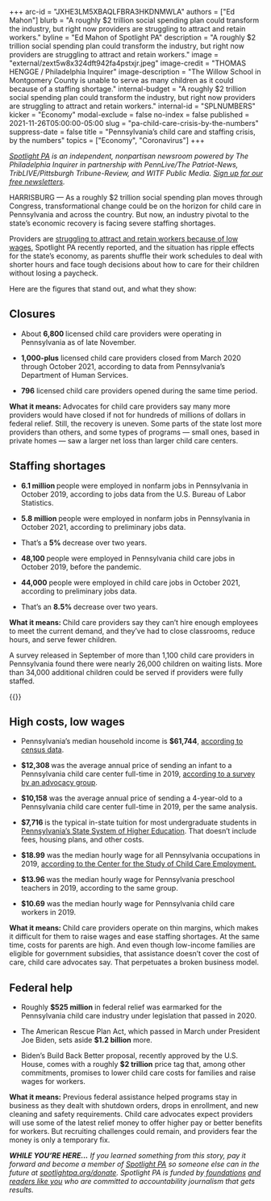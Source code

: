 +++
arc-id = "JXHE3LM5XBAQLFBRA3HKDNMWLA"
authors = ["Ed Mahon"]
blurb = "A roughly $2 trillion social spending plan could transform the industry, but right now providers are struggling to attract and retain workers."
byline = "Ed Mahon of Spotlight PA"
description = "A roughly $2 trillion social spending plan could transform the industry, but right now providers are struggling to attract and retain workers."
image = "external/zext5w8x324dft942fa4pstxjr.jpeg"
image-credit = "THOMAS HENGGE / Philadelphia Inquirer"
image-description = "The Willow School in Montgomery County is unable to serve as many children as it could because of a staffing shortage."
internal-budget = "A roughly $2 trillion social spending plan could transform the industry, but right now providers are struggling to attract and retain workers."
internal-id = "SPLNUMBERS"
kicker = "Economy"
modal-exclude = false
no-index = false
published = 2021-11-26T05:00:00-05:00
slug = "pa-child-care-crisis-by-the-numbers"
suppress-date = false
title = "Pennsylvania’s child care and staffing crisis, by the numbers"
topics = ["Economy", "Coronavirus"]
+++

<a href="https://www.spotlightpa.org/"><i>Spotlight PA</i></a><i> is an independent, nonpartisan newsroom powered by The Philadelphia Inquirer in partnership with PennLive/The Patriot-News, TribLIVE/Pittsburgh Tribune-Review, and WITF Public Media. </i><a href="https://www.spotlightpa.org/newsletters"><i>Sign up for our free newsletters</i></a><i>.</i>

HARRISBURG — As a roughly $2 trillion social spending plan moves through Congress, transformational change could be on the horizon for child care in Pennsylvania and across the country. But now, an industry pivotal to the state’s economic recovery is facing severe staffing shortages.

Providers are <a href="https://www.spotlightpa.org/news/2021/11/pa-child-care-staffing-shortage-pandemic/">struggling to attract and retain workers because of low wages</a>, Spotlight PA recently reported, and the situation has ripple effects for the state’s economy, as parents shuffle their work schedules to deal with shorter hours and face tough decisions about how to care for their children without losing a paycheck.

Here are the figures that stand out, and what they show:

<script src="https://www.spotlightpa.org/embed.js" async></script><div data-spl-embed-version="1" data-spl-src="https://www.spotlightpa.org/embeds/newsletter/"></div>

## Closures

- About <b>6,800 </b>licensed child care providers were operating in Pennsylvania as of late November.

- <b>1,000-plus</b> licensed child care providers closed from March 2020 through October 2021, according to data from Pennsylvania’s Department of Human Services.

- <b>796</b> licensed child care providers opened during the same time period.

<b>What it means: </b>Advocates for child care providers say many more providers would have closed if not for hundreds of millions of dollars in federal relief. Still, the recovery is uneven. Some parts of the state lost more providers than others, and some types of programs — small ones, based in private homes — saw a larger net loss than larger child care centers.

## Staffing shortages

- <b>6.1 million </b>people were employed in nonfarm jobs in Pennsylvania in October 2019, according to jobs data from the U.S. Bureau of Labor Statistics.

- <b>5.8 million </b>people were employed in nonfarm jobs in Pennsylvania in October 2021, according to preliminary jobs data.

- That’s a <b>5% </b>decrease over two years.

- <b>48,100 </b>people were employed in Pennsylvania child care jobs in October 2019, before the pandemic.

- <b>44,000</b> people were employed in child care jobs in October 2021, according to preliminary jobs data.

- That’s an <b>8.5% </b>decrease over two years.

<b>What it means: </b>Child care providers say they can’t hire enough employees to meet the current demand, and they’ve had to close classrooms, reduce hours, and serve fewer children.

A survey released in September of more than 1,100 child care providers in Pennsylvania found there were nearly 26,000 children on waiting lists. More than 34,000 additional children could be served if providers were fully staffed.

{{<picture src="external/gk7hv095c2xyycph9kg4k7dt74.jpeg" description="A classroom not in use at The Willow School, which is serving about half as many kids as it used to because of a staffing shortage." caption="A classroom not in use at The Willow School, which is serving about half as many kids as it used to because of a staffing shortage." credit="THOMAS HENGGE / Philadelphia Inquirer">}} 

## High costs, low wages

- Pennsylvania’s median household income is <b>$61,744</b>, <a href="https://web.archive.org/web/20221007071333/https://www.census.gov/quickfacts/fact/table/PA,US/PST045219">according to census data</a>.

- <b>$12,308 </b>was the average annual price of sending an infant to a Pennsylvania child care center full-time in 2019, <a href="https://www.childcareaware.org/wp-content/uploads/2020/09/PUTP-Appendices-FINAL-9-18-20.pdf">according to a survey by an advocacy group</a>.

- <b>$10,158</b> was the average annual price of sending a 4-year-old to a Pennsylvania child care center full-time in 2019, per the same analysis.

- <b>$7,716 </b>is the typical in-state tuition for most undergraduate students in <a href="https://web.archive.org/20211126193703/https://www.passhe.edu/students/Pages/Cost.aspx">Pennsylvania’s State System of Higher Education</a>. That doesn’t include fees, housing plans, and other costs.

- <b>$18.99</b> was the median hourly wage for all Pennsylvania occupations in 2019, <a href="https://web.archive.org/20210509224113/https://cscce.berkeley.edu/workforce-index-2020/states/pennsylvania/">according to the Center for the Study of Child Care Employment.</a>

- <b>$13.96 </b>was the median hourly wage for Pennsylvania preschool teachers in 2019, according to the same group.

- <b>$10.69</b> was the median hourly wage for Pennsylvania child care workers in 2019.

<b>What it means: </b>Child care providers operate on thin margins, which makes it difficult for them to raise wages and ease staffing shortages. At the same time, costs for parents are high. And even though low-income families are eligible for government subsidies, that assistance doesn’t cover the cost of care, child care advocates say. That perpetuates a broken business model.

<script src="https://www.spotlightpa.org/embed.js" async></script><div data-spl-embed-version="1" data-spl-src="https://www.spotlightpa.org/embeds/donate/?eyebrow_text=SUPPORT%20SPOTLIGHT%20PA&cta_text=YES%2C%20DOUBLE%20MY%20GIFT&teaser_text=Support%20Spotlight%20PA's%20vital%20investigative%20journalism%20for%20Pennsylvania%20and%20for%20a%20limited%20time%2C%20all%20gifts%20will%20be%20DOUBLED."></div>

## Federal help

- Roughly <b>$525 million</b> in federal relief was earmarked for the Pennsylvania child care industry under legislation that passed in 2020.

- The American Rescue Plan Act, which passed in March under President Joe Biden, sets aside <b>$1.2 billion</b> more.

- Biden’s Build Back Better proposal, recently approved by the U.S. House, comes with a roughly <b>$2 trillion</b> price tag that, among other commitments, promises to lower child care costs for families and raise wages for workers.

<b>What it means:</b> Previous federal assistance helped programs stay in business as they dealt with shutdown orders, drops in enrollment, and new cleaning and safety requirements. Child care advocates expect providers will use some of the latest relief money to offer higher pay or better benefits for workers. But recruiting challenges could remain, and providers fear the money is only a temporary fix.

<i><b>WHILE YOU’RE HERE...</b></i><i> If you learned something from this story, pay it forward and become a member of </i><a href="https://www.spotlightpa.org/"><i>Spotlight PA</i></a><i> so someone else can in the future at </i><a href="https://www.spotlightpa.org/donate"><i>spotlightpa.org/donate</i></a><i>. Spotlight PA is funded by</i><a href="https://www.spotlightpa.org/support"><i> foundations</i></a><i> </i><a href="https://www.spotlightpa.org/support"><i>and readers like you</i></a><i> who are committed to accountability journalism that gets results.</i>
